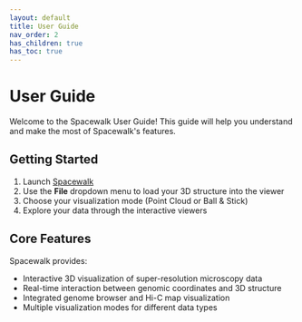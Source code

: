 ```yaml
---
layout: default
title: User Guide
nav_order: 2
has_children: true
has_toc: true
---
```


# User Guide

Welcome to the Spacewalk User Guide! This guide will help you understand and make the most of Spacewalk's features.

## Getting Started

1. Launch [Spacewalk](https://aidenlab.org/spacewalk/)
2. Use the **File** dropdown menu to load your 3D structure into the viewer
3. Choose your visualization mode (Point Cloud or Ball & Stick)
4. Explore your data through the interactive viewers

## Core Features

Spacewalk provides:
- Interactive 3D visualization of super-resolution microscopy data
- Real-time interaction between genomic coordinates and 3D structure
- Integrated genome browser and Hi-C map visualization
- Multiple visualization modes for different data types
